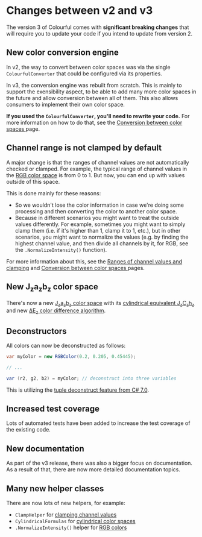 # Changes between v2 and v3

The version 3 of Colourful comes with **significant breaking changes** that will require you to update your code if you intend to update from version 2.


## New color conversion engine

In v2, the way to convert between color spaces was via the single `ColourfulConverter` that could be configured via its properties.

In v3, the conversion engine was rebuilt from scratch. This is mainly to support the exensibility aspect, to be able to add many more color spaces in the future and allow conversion between all of them. This also allows consumers to implement their own color space.

**If you used the `ColourfulConverter`, you'll need to rewrite your code.** For more information on how to do that, see the [Conversion between color spaces
](topic-conversion.md) page.


## Channel range is not clamped by default

A major change is that the ranges of channel values are not automatically checked or clamped. For example, the typical range of channel values in the [RGB color space](spaces-rgb.md) is from 0 to 1. But now, you can end up with values outside of this space.

This is done mainly for these reasons:

- So we wouldn't lose the color information in case we're doing some processing and then converting the color to another color space.
- Because in different scenarios you might want to treat the outside values differently. For example, sometimes you might want to simply clamp them (i.e. if it's higher than 1, clamp it to 1, etc.), but in other scenarios, you might want to normalize the values (e.g. by finding the highest channel value, and then divide all channels by it, for RGB, see the `.NormalizeIntensity()` function).

For more information about this, see the [Ranges of channel values and clamping](topic-clamp.md) and [Conversion between color spaces
](topic-conversion.md) pages.


## New J<sub>z</sub>a<sub>z</sub>b<sub>z</sub> color space

There's now a new [J<sub>z</sub>a<sub>z</sub>b<sub>z</sub> color space](spaces-jzazbz.md) with its [cylindrical equivalent J<sub>z</sub>C<sub>z</sub>h<sub>z</sub>](topic-cylindrical-spaces.md) and new [ΔE<sub>z</sub> color difference algorithm](topic-color-difference.md).


## Deconstructors

All colors can now be deconstructed as follows:

```csharp
var myColor = new RGBColor(0.2, 0.205, 0.45445);

// ...

var (r2, g2, b2) = myColor; // deconstruct into three variables
```

This is utilizing the [tuple deconstruct feature from C# 7.0](https://docs.microsoft.com/en-us/dotnet/csharp/fundamentals/functional/deconstruct).


## Increased test coverage

Lots of automated tests have been added to increase the test coverage of the existing code.


## New documentation

As part of the v3 release, there was also a bigger focus on documentation. As a result of that, there are now more detailed documentation topics.


## Many new helper classes

There are now lots of new helpers, for example:

- `ClampHelper` for [clamping channel values](topic-clamp.md)
- `CylindricalFormulas` for [cylindrical color spaces](topic-cylindrical-spaces.md)
- `.NormalizeIntensity()` helper for [RGB colors](spaces-rgb.md)
